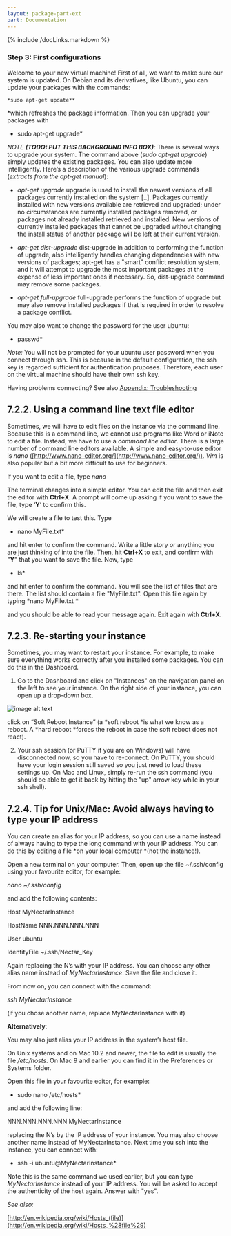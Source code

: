 ```yaml
---
layout: package-part-ext
part: Documentation
---
```

{% include /docLinks.markdown %}



### Step 3: First configurations

Welcome to your new virtual machine! First of all, we want to make sure our system is updated. On Debian and its derivatives, like Ubuntu, you can update your packages with the commands:

    *sudo apt-get update***which refreshes the package information. Then you can upgrade your packages with

*   sudo apt-get upgrade*

*NOTE **(TODO: PUT THIS BACKGROUND INFO BOX)**:* There is several ways to upgrade your system. The command above (*sudo apt-get upgrade*) simply updates the existing packages. You can also update more intelligently. Here’s a description of the various upgrade commands (*extracts from the apt-get manual*):

* *apt-get upgrade*upgrade is used to install the newest versions of all packages currently installed on the system [..]. Packages currently installed with new versions available are retrieved and upgraded; under no circumstances are currently installed packages removed, or packages not already installed retrieved and installed. New versions of currently installed packages that cannot be upgraded without changing the install status of another package will be left at their current version. 

* *apt-get dist-upgrade*dist-upgrade in addition to performing the function of upgrade, also intelligently handles changing dependencies with new versions of packages; apt-get has a "smart" conflict resolution system, and it will attempt to upgrade the most important packages at the expense of less important ones if necessary. So, dist-upgrade command may remove some packages. 

* *apt-get full-upgrade*full-upgrade performs the function of upgrade but may also remove installed packages if that is required in order to resolve a package conflict.

You may also want to change the password for the user ubuntu:

*   passwd*

*Note:* You will not be prompted for your ubuntu user password when you connect through ssh. This is because in the default configuration, the ssh key is regarded sufficient for authentication pruposes. Therefore, each user on the virtual machine should have their own ssh key.

Having problems connecting? See also [Appendix: Troubleshooting](https://docs.google.com/document/d/1Xb--kUFo3jMV-RzpVA0vnA6LNxRUMGxT-zDkCD2nBxo/edit#heading=h.t9o60t71vsde)

## 7.2.2. Using a command line text file editor

Sometimes, we will have to edit files on the instance via the command line. Because this is a command line, we cannot use programs like Word or iNote to edit a file. Instead, we have to use a *command line editor*. There is a large number of command line editors available. A simple and easy-to-use editor is *nano* ([http://www.nano-editor.org/](http://www.nano-editor.org/)). *Vim* is also popular but a bit more difficult to use for beginners.

If you want to edit a file, type  *nano <path-to-your-filename>*

The terminal changes into a simple editor. You can edit the file and then exit the editor with **Ctrl+X**. A prompt will come up asking if you want to save the file, type ‘**Y**’ to confirm this.

We will create a file to test this. Type

* nano MyFile.txt*

and hit enter to confirm the command. Write a little story or anything you are just thinking of into the file. Then, hit **Ctrl+X** to exit, and confirm with "**Y**" that you want to save the file. Now, type

* ls*

and hit enter to confirm the command. You will see the list of files that are there. The list should contain a file "MyFile.txt". Open this file again by typing   *nano MyFile.txt *

and you should be able to read your message again. Exit again with **Ctrl+X**.


## 7.2.3. Re-starting your instance

Sometimes, you may want to restart your instance. For example, to make sure everything works correctly after you installed some packages. You can do this in the Dashboard.

1. Go to the Dashboard and click on "Instances" on the navigation panel on the left to see your instance. On the right side of your instance, you can open up a drop-down box.![image alt text](image_6.png)click on “Soft Reboot Instance” (a *soft reboot *is what we know as a reboot. A *hard reboot *forces the reboot in case the soft reboot does not react).

2. Your ssh session (or PuTTY if you are on Windows) will have disconnected now, so you have to re-connect. On PuTTY, you should have your login session still saved so you just need to load these settings up. On Mac and Linux, simply re-run the ssh command (you should be able to get it back by hitting the "up" arrow key while in your ssh shell).

## 7.2.4. Tip for Unix/Mac: Avoid always having to type your IP address

You can create an alias for your IP address, so you can use a name instead of always having to type the long command with your IP address. You can do this by editing a file *on your local computer *(not the instance!).

Open a new terminal on your computer. Then, open up the file ~/.ssh/config using your favourite editor, for example:

*nano ~/.ssh/config*

and add the following contents:

Host MyNectarInstance

HostName NNN.NNN.NNN.NNN

User ubuntu

IdentityFile ~/.ssh/Nectar_Key

Again replacing the N’s with your IP address. You can choose any other alias name instead of *MyNectarInstance*. Save the file and close it.

From now on, you can connect with the command:

*ssh MyNectarInstance*

(if you chose another name, replace MyNectarInstance with it)

**Alternatively**: 

You may also just alias your IP address in the system’s host file.

On Unix systems and on Mac 10.2 and newer, the file to edit is usually the file */etc/hosts*.  On Mac 9 and earlier you can find it in the Preferences or Systems folder.

Open this file in your favourite editor, for example: 

*   sudo nano /etc/hosts*

and add the following line:

NNN.NNN.NNN.NNN   MyNectarInstance

replacing the N’s by the IP address of your instance. You may also choose another name instead of MyNectarInstance. Next time you ssh into the instance, you can connect with:

*  ssh -i <path-to-your-keyfile>  ubuntu@MyNectarInstance*

Note this is the same command we used earlier, but you can type *MyNectarInstance* instead of your IP address. You will be asked to accept the authenticity of the host again. Answer with "yes".

*See also:*

[http://en.wikipedia.org/wiki/Hosts_(file)](http://en.wikipedia.org/wiki/Hosts_%28file%29)


